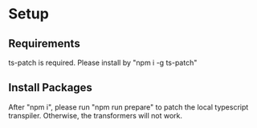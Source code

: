 # Setup
## Requirements
ts-patch is required. Please install by "npm i -g ts-patch"

## Install Packages
After "npm i", please run "npm run prepare" to patch the local typescript transpiler. Otherwise, the transformers will not work.